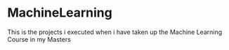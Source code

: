 # MachineLearning
This is the projects i executed when i have taken up the Machine Learning Course in my Masters
